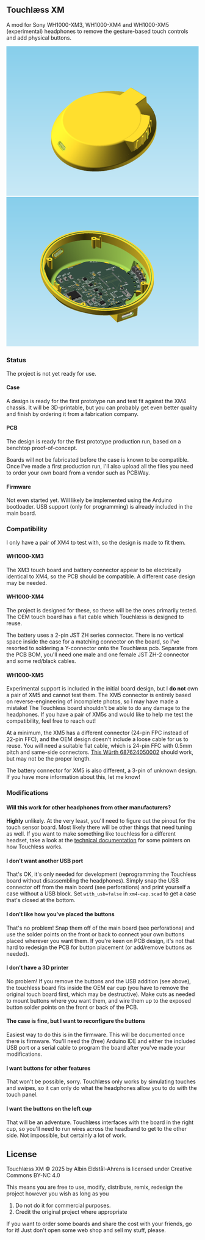 ## Touchlæss XM

A mod for Sony WH1000-XM3, WH1000-XM4 and WH1000-XM5 (experimental) headphones to remove the gesture-based touch controls and add physical buttons.

![Outside view](doc/preview_outside.png)
![Inside view](doc/preview_inside.png)

### Status
The project is not yet ready for use.

#### Case
A design is ready for the first prototype run and test fit against the XM4 chassis. It will be 3D-printable, but you can probably get even better quality and finish by ordering it from a fabrication company.

#### PCB
The design is ready for the first prototype production run, based on a benchtop proof-of-concept.

Boards will not be fabricated before the case is known to be compatible. Once I've made a first production run, I'll also upload all the files you need to order your own board from a vendor such as PCBWay.

#### Firmware
Not even started yet. Will likely be implemented using the Arduino bootloader. USB support (only for programming) is already included in the main board.



### Compatibility
I only have a pair of XM4 to test with, so the design is made to fit them.

#### WH1000-XM3
The XM3 touch board and battery connector appear to be electrically identical to XM4, so the PCB should be compatible. A different case design may be needed.


#### WH1000-XM4
The project is designed for these, so these will be the ones primarily tested. The OEM touch board has a flat cable which Touchlæss is designed to reuse.

The battery uses a 2-pin JST ZH series connector. There is no vertical space inside the case for a matching connector on the board, so I've resorted to soldering a Y-connector onto the Touchlæss pcb. Separate from the PCB BOM, you'll need one male and one female JST ZH-2 connector and some red/black cables.


#### WH1000-XM5
Experimental support is included in the initial board design, but I **do not** own a pair of XM5 and cannot test them. The XM5 connector is entirely based on reverse-engineering of incomplete photos, so I may have made a mistake! The Touchless board shouldn't be able to do any damage to the headphones. If you have a pair of XM5s and would like to help me test the compatibility, feel free to reach out!

At a minimum, the XM5 has a different connector (24-pin FPC instead of 22-pin FFC), and the OEM design doesn't include a loose cable for us to reuse. You will need a suitable flat cable, which is 24-pin FFC with 0.5mm pitch and same-side connectors. [This Würth 687624050002](https://eu.mouser.com/ProductDetail/Wurth-Elektronik/687624050002?qs=P%2FTEqz%252BQfndQFFKLalvVUA%3D%3D) should work, but may not be the proper length.

The battery connector for XM5 is also different, a 3-pin of unknown design. If you have more information about this, let me know!


### Modifications

#### Will this work for other headphones from other manufacturers?
**Highly** unlikely. At the very least, you'll need to figure out the pinout for the touch sensor board. Most likely there will be other things that need tuning as well. If you want to make something like touchless for a different headset, take a look at the [technical documentation](doc/) for some pointers on how Touchless works.

#### I don't want another USB port
That's OK, it's only needed for development (reprogramming the Touchless board without disassembling the headphones). Simply snap the USB connector off from the main board (see perforations) and print yourself a case without a USB block. Set `with_usb=false` in `xm4-cap.scad` to get a case that's closed at the bottom.


#### I don't like how you've placed the buttons
That's no problem! Snap them off of the main board (see perforations) and use the solder points on the front or back to connect your own buttons placed wherever you want them. If you're keen on PCB design, it's not that hard to redesign the PCB for button placement (or add/remove buttons as needed).


#### I don't have a 3D printer
No problem! If you remove the buttons and the USB addition (see above), the touchless board fits inside the OEM ear cup (you have to remove the original touch board first, which may be destructive). Make cuts as needed to mount buttons where you want them, and wire them up to the exposed button solder points on the front or back of the PCB.


#### The case is fine, but I want to reconfigure the buttons
Easiest way to do this is in the firmware. This will be documented once there is firmware. You'll need the (free) Arduino IDE and either the included USB port or a serial cable to program the board after you've made your modifications.


#### I want buttons for other features
That won't be possible, sorry. Touchlæss only works by simulating touches and swipes, so it can only do what the headphones allow you to do with the touch panel.


#### I want the buttons on the left cup
That will be an adventure. Touchlæss interfaces with the board in the right cup, so you'll need to run wires across the headband to get to the other side. Not impossible, but certainly a lot of work.

## License
Touchlæss XM © 2025 by Albin Eldstål-Ahrens is licensed under Creative Commons BY-NC 4.0 

This means you are free to use, modify, distribute, remix, redesign the project however you wish as long as you
1. Do not do it for commercial purposes.
2. Credit the original project where appropriate

If you want to order some boards and share the cost with your friends, go for it! Just don't open some web shop and sell my stuff, please.
